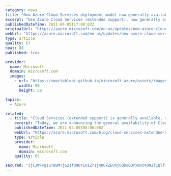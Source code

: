 ```yaml
---
category: news
title: "New Azure Cloud Services deployment model now generally available"
excerpt: "Use Azure Cloud Services (extended support), now generally available, to increase regional resiliency and gain access to new capabilities that the Azure Resource Manager-based deployment model provides. "
publishedDateTime: 2021-04-05T17:00:02Z
originalUrl: "https://azure.microsoft.com/en-us/updates/new-azure-cloud-services-deployment-model-now-generally-available/"
webUrl: "https://azure.microsoft.com/en-us/updates/new-azure-cloud-services-deployment-model-now-generally-available/"
type: article
quality: 67
heat: 88
published: true

provider:
  name: Microsoft
  domain: microsoft.com
  images:
    - url: "https://smartableai.github.io/microsoft-azure/assets/images/organizations/microsoft.com-50x50.jpg"
      width: 50
      height: 50

topics:
  - Azure

related:
  - title: "Cloud Services (extended support) is generally available, migration tool in preview"
    excerpt: "Today, we are announcing the general availability of Cloud Services (extended support), which is a new Azure Resource Manager (ARM)-based deployment model for Azure Cloud Services. The platform-supported tool for migrating existing cloud services to Cloud Services (extended support) also goes into preview"
    publishedDateTime: 2021-04-05T08:00:00Z
    webUrl: "https://azure.microsoft.com/blog/cloud-services-extended-support-is-generally-available-migration-tool-in-preview/"
    type: article
    provider:
      name: Microsoft
      domain: microsoft.com
    quality: 65

secured: "3jCJWFvg1u78BMTjG21fO9OrLHIZr1j48GkZEOnj6QboQQrxmVc4O92l1Qlf7WDvL7vjvQDQbYmpUOG/MoXtLfQJZaiP4umgKRZLcXA1nMRDLwDVGejbTd5MKI8xrScHUGhrOsmRljVsUkcUtyInQt8P5dt4YQf71PqJ3Kf3iSDyPxm32eRHNY/58N5Snq5Y32vxIunkTR8RxUjAGVq+fD903KIdw1WDgvMLfUsntJj6ubfx1OugtyeBnPmKLCqCKZmgiEjor4ZbE4Q5T+5WIIM09lbRmpgtlO/3DcD6T71/9fMgVzvHaWlfiVsW7VOrkjdbVMBy4RG8spNC1Vw5hSSYNsbnkPLQ9eCiUxfl05Y=;hxAbJPbd4ZnHlwLs0biIrw=="
---
```


